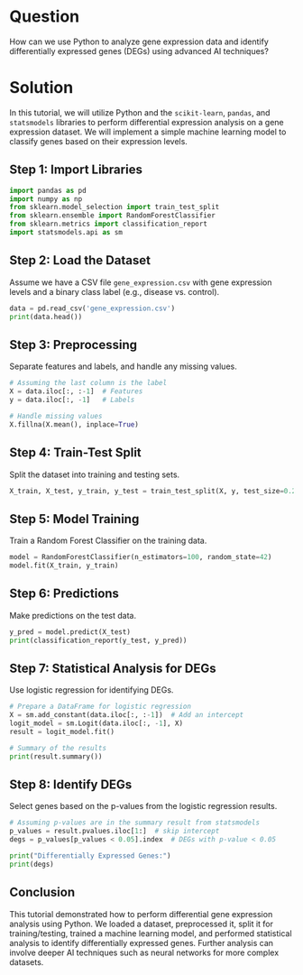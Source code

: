 # Question
How can we use Python to analyze gene expression data and identify differentially expressed genes (DEGs) using advanced AI techniques?

# Solution
In this tutorial, we will utilize Python and the `scikit-learn`, `pandas`, and `statsmodels` libraries to perform differential expression analysis on a gene expression dataset. We will implement a simple machine learning model to classify genes based on their expression levels.

## Step 1: Import Libraries
```python
import pandas as pd
import numpy as np
from sklearn.model_selection import train_test_split
from sklearn.ensemble import RandomForestClassifier
from sklearn.metrics import classification_report
import statsmodels.api as sm
```

## Step 2: Load the Dataset
Assume we have a CSV file `gene_expression.csv` with gene expression levels and a binary class label (e.g., disease vs. control).
```python
data = pd.read_csv('gene_expression.csv')
print(data.head())
```

## Step 3: Preprocessing
Separate features and labels, and handle any missing values.
```python
# Assuming the last column is the label
X = data.iloc[:, :-1]  # Features
y = data.iloc[:, -1]   # Labels

# Handle missing values
X.fillna(X.mean(), inplace=True)
```

## Step 4: Train-Test Split
Split the dataset into training and testing sets.
```python
X_train, X_test, y_train, y_test = train_test_split(X, y, test_size=0.2, random_state=42)
```

## Step 5: Model Training
Train a Random Forest Classifier on the training data.
```python
model = RandomForestClassifier(n_estimators=100, random_state=42)
model.fit(X_train, y_train)
```

## Step 6: Predictions
Make predictions on the test data.
```python
y_pred = model.predict(X_test)
print(classification_report(y_test, y_pred))
```

## Step 7: Statistical Analysis for DEGs
Use logistic regression for identifying DEGs.
```python
# Prepare a DataFrame for logistic regression
X = sm.add_constant(data.iloc[:, :-1])  # Add an intercept
logit_model = sm.Logit(data.iloc[:, -1], X)
result = logit_model.fit()

# Summary of the results
print(result.summary())
```

## Step 8: Identify DEGs
Select genes based on the p-values from the logistic regression results.
```python
# Assuming p-values are in the summary result from statsmodels
p_values = result.pvalues.iloc[1:]  # skip intercept
degs = p_values[p_values < 0.05].index  # DEGs with p-value < 0.05

print("Differentially Expressed Genes:")
print(degs)
```

## Conclusion
This tutorial demonstrated how to perform differential gene expression analysis using Python. We loaded a dataset, preprocessed it, split it for training/testing, trained a machine learning model, and performed statistical analysis to identify differentially expressed genes. Further analysis can involve deeper AI techniques such as neural networks for more complex datasets.